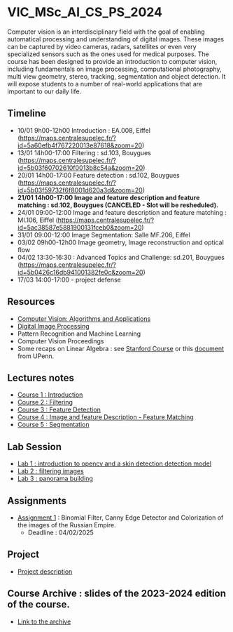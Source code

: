 # VIC_MSc_AI_CS_PS_2024

Computer vision is an interdisciplinary field with the goal of enabling automatical processing and understanding of digital images. These images can be captured by video cameras, radars, satellites or even very specialized sensors such as the ones used for medical purposes. The course has been designed to provide an introduction to computer vision, including fundamentals on image processing, computational photography, multi view geometry, stereo, tracking, segmentation and object detection. It will expose students to a number of real-world applications that are important to our daily life.

## Timeline

+ 10/01 9h00-12h00 Introduction : EA.008, Eiffel (https://maps.centralesupelec.fr/?id=5a60efb4f767220013e87618&zoom=20)
+ 13/01 14h00-17:00 Filtering  : sd.103, Bouygues (https://maps.centralesupelec.fr/?id=5b03f60702610f0013b8c54a&zoom=20)
+ 20/01 14h00-17:00 Feature detection : sd.102, Bouygues (https://maps.centralesupelec.fr/?id=5b03f59732f6f8001d620a3d&zoom=20)
+ **21/01 14h00-17:00 Image and feature description and feature matching : sd.102, Bouygues (**CANCELED** - Slot will be resheduled).**
+ 24/01 09:00-12:00 Image and feature description and feature matching : MI.106, Eiffel (https://maps.centralesupelec.fr/?id=5ac38587e5881900131fceb0&zoom=20)
+ 31/01 09:00-12:00 Image Segmentation: Salle MF.206, Eiffel
+ 03/02 09h00-12h00 Image geometry, Image reconstruction and optical flow
+ 04/02 13:30-16:30 :  Advanced Topics and Challenge:  sd.201, Bouygues (https://maps.centralesupelec.fr/?id=5b0426c16db941001382fe0c&zoom=20)
+ 17/03 14:00-17:00 - project defense

## Resources
+ [Computer Vision: Algorithms and Applications](https://szeliski.org/Book/)
+ [Digital Image Processing](https://dl.ebooksworld.ir/motoman/Digital.Image.Processing.3rd.Edition.www.EBooksWorld.ir.pdf)
+ Pattern Recognition and Machine Learning
+ Computer Vision Proceedings
+ Some recaps on Linear Algebra : see [Stanford Course](https://web.stanford.edu/class/cs231a/section/section1.pdf) or this [document](https://www.seas.upenn.edu/~cis5150/linalg-I.pdf) from UPenn.


## Lectures notes

+ [Course 1 : Introduction](VIC-Lecture01.pdf)
+ [Course 2 : Filtering](VIC-Lecture02.pdf)
+ [Course 3 : Feature Detection](https://filesender.renater.fr/?s=download&token=b8abad14-0650-44d3-86d8-b7daf400d129)
+ [Course 4 : Image and feature Description - Feature Matching](https://filesender.renater.fr/?s=download&token=66299535-1886-4313-8e13-c6cc2bef8246)
+ [Course 5 : Segmentation](VIC_Segmentation2024_2025.pdf)

## Lab Session

+ [Lab 1 : introduction to opencv and a skin detection detection model](./Lab1_depot_edunao.zip)
+ [Lab 2 : filtering images](./Lab2_depot_edunao.zip)
+ [Lab 3 : panorama building](./Lab3_VIC.zip)

## Assignments
+ [Assignment 1](https://filesender.renater.fr/?s=download&token=d275eb60-b2aa-45b2-901d-2a318a6f1b77) : Binomial Filter, Canny Edge Detector and Colorization of the images of the Russian Empire.
  + Deadline : 04/02/2025

## Project
 + [Project description](./VIC_project_Description.pdf)

## Course Archive : slides of the 2023-2024 edition of the course.
  + [Link to the archive](https://filesender.renater.fr/?s=download&token=af922ca4-96b2-435e-8dd3-0b1c6b01d099)
  
